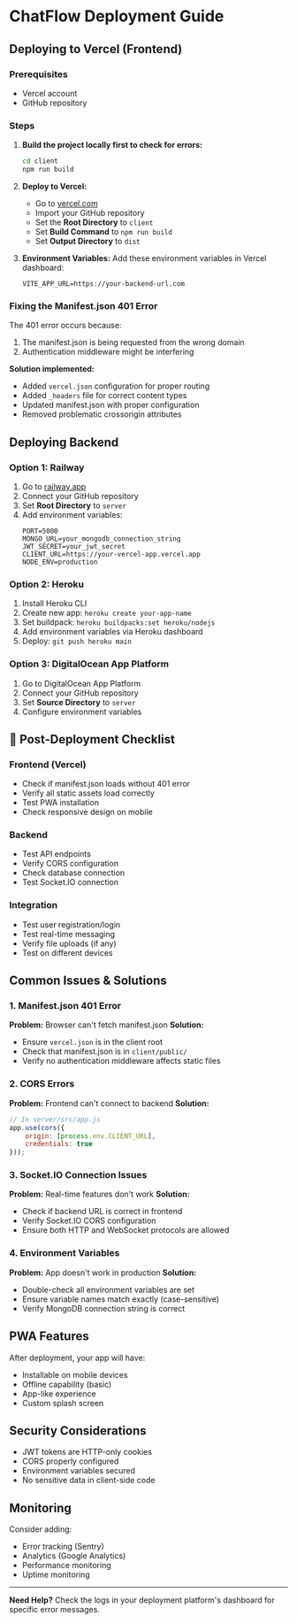 # ChatFlow Deployment Guide

## Deploying to Vercel (Frontend)

### Prerequisites
- Vercel account
- GitHub repository

### Steps

1. **Build the project locally first to check for errors:**
   ```bash
   cd client
   npm run build
   ```

2. **Deploy to Vercel:**
   - Go to [vercel.com](https://vercel.com)
   - Import your GitHub repository
   - Set the **Root Directory** to `client`
   - Set **Build Command** to `npm run build`
   - Set **Output Directory** to `dist`

3. **Environment Variables:**
   Add these environment variables in Vercel dashboard:
   ```
   VITE_APP_URL=https://your-backend-url.com
   ```

### Fixing the Manifest.json 401 Error

The 401 error occurs because:
1. The manifest.json is being requested from the wrong domain
2. Authentication middleware might be interfering

**Solution implemented:**
-  Added `vercel.json` configuration for proper routing
-  Added `_headers` file for correct content types
-  Updated manifest.json with proper configuration
-  Removed problematic crossorigin attributes

##  Deploying Backend

### Option 1: Railway
1. Go to [railway.app](https://railway.app)
2. Connect your GitHub repository
3. Set **Root Directory** to `server`
4. Add environment variables:
   ```
   PORT=5000
   MONGO_URL=your_mongodb_connection_string
   JWT_SECRET=your_jwt_secret
   CLIENT_URL=https://your-vercel-app.vercel.app
   NODE_ENV=production
   ```

### Option 2: Heroku
1. Install Heroku CLI
2. Create new app: `heroku create your-app-name`
3. Set buildpack: `heroku buildpacks:set heroku/nodejs`
4. Add environment variables via Heroku dashboard
5. Deploy: `git push heroku main`

### Option 3: DigitalOcean App Platform
1. Go to DigitalOcean App Platform
2. Connect your GitHub repository
3. Set **Source Directory** to `server`
4. Configure environment variables

## 🔧 Post-Deployment Checklist

### Frontend (Vercel)
-  Check if manifest.json loads without 401 error
-  Verify all static assets load correctly
-  Test PWA installation
-  Check responsive design on mobile

### Backend
-  Test API endpoints
-  Verify CORS configuration
-  Check database connection
-  Test Socket.IO connection

### Integration
-  Test user registration/login
-  Test real-time messaging
-  Verify file uploads (if any)
-  Test on different devices

##  Common Issues & Solutions

### 1. Manifest.json 401 Error
**Problem:** Browser can't fetch manifest.json
**Solution:** 
- Ensure `vercel.json` is in the client root
- Check that manifest.json is in `client/public/`
- Verify no authentication middleware affects static files

### 2. CORS Errors
**Problem:** Frontend can't connect to backend
**Solution:**
```javascript
// In server/src/app.js
app.use(cors({
    origin: [process.env.CLIENT_URL],
    credentials: true
}));
```

### 3. Socket.IO Connection Issues
**Problem:** Real-time features don't work
**Solution:**
- Check if backend URL is correct in frontend
- Verify Socket.IO CORS configuration
- Ensure both HTTP and WebSocket protocols are allowed

### 4. Environment Variables
**Problem:** App doesn't work in production
**Solution:**
- Double-check all environment variables are set
- Ensure variable names match exactly (case-sensitive)
- Verify MongoDB connection string is correct

##  PWA Features

After deployment, your app will have:
-  Installable on mobile devices
-  Offline capability (basic)
-  App-like experience
-  Custom splash screen

##  Security Considerations

-  JWT tokens are HTTP-only cookies
-  CORS properly configured
-  Environment variables secured
-  No sensitive data in client-side code

##  Monitoring

Consider adding:
- Error tracking (Sentry)
- Analytics (Google Analytics)
- Performance monitoring
- Uptime monitoring

---

**Need Help?** Check the logs in your deployment platform's dashboard for specific error messages.
